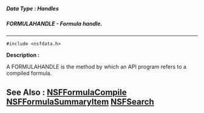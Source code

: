 ##### Data Type : Handles
##### FORMULAHANDLE - Formula handle.
---
```
#include <nsfdata.h>
```
**Description :**

A FORMULAHANDLE is the method by which an API program refers to a compiled 
formula. 

**See Also :**
[NSFFormulaCompile](/domino-c-api-docs/reference/Func/NSFFormulaCompile)
[NSFFormulaSummaryItem](/domino-c-api-docs/reference/Func/NSFFormulaSummaryItem)
[NSFSearch](/domino-c-api-docs/reference/Func/NSFSearch)
---
